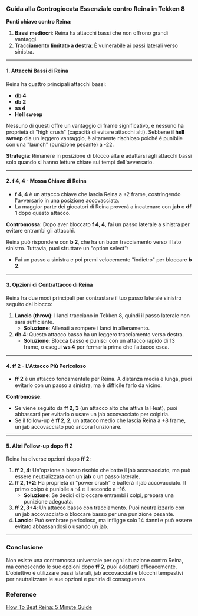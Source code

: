 ### Guida alla Controgiocata Essenziale contro Reina in Tekken 8

**Punti chiave contro Reina:**

1. **Bassi mediocri**: Reina ha attacchi bassi che non offrono grandi vantaggi.
2. **Tracciamento limitato a destra**: È vulnerabile ai passi laterali verso sinistra.

---

#### 1. **Attacchi Bassi di Reina**

Reina ha quattro principali attacchi bassi:

- **db 4**
- **db 2**
- **ss 4**
- **Hell sweep**

Nessuno di questi offre un vantaggio di frame significativo, e nessuno ha proprietà di "high crush" (capacità di evitare attacchi alti). Sebbene il **hell sweep** dia un leggero vantaggio, è altamente rischioso poiché è punibile con una "launch" (punizione pesante) a -22.

**Strategia**: Rimanere in posizione di blocco alta e adattarsi agli attacchi bassi solo quando si hanno letture chiare sui tempi dell'avversario.

---

#### 2. **f 4, 4 - Mossa Chiave di Reina**

- **f 4, 4** è un attacco chiave che lascia Reina a +2 frame, costringendo l'avversario in una posizione accovacciata.
- La maggior parte dei giocatori di Reina proverà a incatenare con **jab** o **df 1** dopo questo attacco.

**Contromossa**: Dopo aver bloccato **f 4, 4**, fai un passo laterale a sinistra per evitare entrambi gli attacchi.

Reina può rispondere con **b 2**, che ha un buon tracciamento verso il lato sinistro. Tuttavia, puoi sfruttare un "option select":

- Fai un passo a sinistra e poi premi velocemente "indietro" per bloccare **b 2**.

---

#### 3. **Opzioni di Contrattacco di Reina**

Reina ha due modi principali per contrastare il tuo passo laterale sinistro seguito dal blocco:

1. **Lancio (throw)**: I lanci tracciano in Tekken 8, quindi il passo laterale non sarà sufficiente.
   - **Soluzione**: Allenati a rompere i lanci in allenamento.
2. **db 4**: Questo attacco basso ha un leggero tracciamento verso destra.
   - **Soluzione**: Blocca basso e punisci con un attacco rapido di 13 frame, o esegui **ws 4** per fermarla prima che l'attacco esca.

---

#### 4. **ff 2 - L'Attacco Più Pericoloso**

- **ff 2** è un attacco fondamentale per Reina. A distanza media e lunga, puoi evitarlo con un passo a sinistra, ma è difficile farlo da vicino.

**Contromosse**:

- Se viene seguito da **ff 2, 3** (un attacco alto che attiva la Heat), puoi abbassarti per evitarlo o usare un jab accovacciato per colpirla.
- Se il follow-up è **ff 2, 2**, un attacco medio che lascia Reina a +8 frame, un jab accovacciato può ancora funzionare.

---

#### 5. **Altri Follow-up dopo ff 2**

Reina ha diverse opzioni dopo **ff 2**:

1. **ff 2, 4**: Un'opzione a basso rischio che batte il jab accovacciato, ma può essere neutralizzata con un **jab** o un passo laterale.
2. **ff 2, 1+2**: Ha proprietà di "power crush" e batterà il jab accovacciato. Il primo colpo è punibile a -4 e il secondo a -16.
   - **Soluzione**: Se decidi di bloccare entrambi i colpi, prepara una punizione adeguata.
3. **ff 2, 3+4**: Un attacco basso con tracciamento. Puoi neutralizzarlo con un jab accovacciato o bloccare basso per una punizione pesante.
4. **Lancio**: Può sembrare pericoloso, ma infligge solo 14 danni e può essere evitato abbassandosi o usando un jab.

---

### Conclusione

Non esiste una contromossa universale per ogni situazione contro Reina, ma conoscendo le sue opzioni dopo **ff 2**, puoi adattarti efficacemente. L'obiettivo è utilizzare passi laterali, jab accovacciati e blocchi tempestivi per neutralizzare le sue opzioni e punirla di conseguenza.

### Reference

[How To Beat Reina: 5 Minute Guide](https://www.youtube.com/watch?v=9I2QjIkPAgs&ab_channel=Chris_F)
